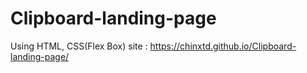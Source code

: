 # Clipboard-landing-page
Using HTML, CSS(Flex Box)
site : https://chinxtd.github.io/Clipboard-landing-page/
